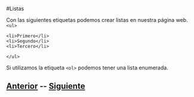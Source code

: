 #Listas

Con las siguientes etiquetas podemos crear listas en nuestra página web.
`<ul>`

	<li>Primero</li>
	<li>Segundo</li>
	<li>Tercero</li>
`</ul>`

Si utilizamos la etiqueta `<ol>` podemos tener una lista enumerada.

## [Anterior](page3.md)  --  [Siguiente](page5.md)